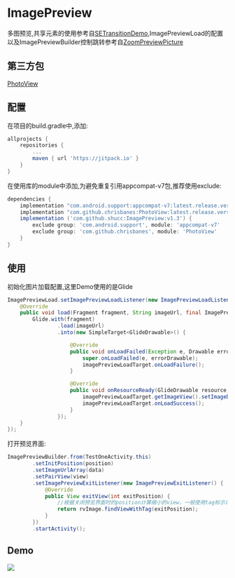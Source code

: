 # ImagePreview

多图预览,共享元素的使用参考自[SETransitionDemo](https://github.com/mingdroid/SETransitionDemo),ImagePreviewLoad的配置以及ImagePreviewBuilder控制跳转参考自[ZoomPreviewPicture](https://github.com/yangchaojiang/ZoomPreviewPicture)

## 第三方包
[PhotoView](https://github.com/chrisbanes/PhotoView)

## 配置

在项目的build.gradle中,添加:

```groovy
allprojects {
    repositories {
        ...
        maven { url 'https://jitpack.io' }
    }
}
```
在使用库的module中添加,为避免重复引用appcompat-v7包,推荐使用exclude:
```groovy
dependencies {
    implementation "com.android.support:appcompat-v7:latest.release.version"
    implementation "com.github.chrisbanes:PhotoView:latest.release.version"
    implementation ('com.github.shucc:ImagePreview:v1.3') {
        exclude group: 'com.android.support', module: 'appcompat-v7'
        exclude group: 'com.github.chrisbanes', module: 'PhotoView'
    }
}
```

## 使用
初始化图片加载配置,这里Demo使用的是Glide
```java
ImagePreviewLoad.setImagePreviewLoadListener(new ImagePreviewLoadListener() {
    @Override
    public void load(Fragment fragment, String imageUrl, final ImagePreviewLoadTarget imagePreviewLoadTarget) {
        Glide.with(fragment)
                .load(imageUrl)
                .into(new SimpleTarget<GlideDrawable>() {

                    @Override
                    public void onLoadFailed(Exception e, Drawable errorDrawable) {
                        super.onLoadFailed(e, errorDrawable);
                        imagePreviewLoadTarget.onLoadFailure();
                    }

                    @Override
                    public void onResourceReady(GlideDrawable resource, GlideAnimation<? super GlideDrawable> glideAnimation) {
                        imagePreviewLoadTarget.getImageView().setImageDrawable(resource.getCurrent());
                        imagePreviewLoadTarget.onLoadSuccess();
                    }
                });
    }
});
```
打开预览界面:
```java
ImagePreviewBuilder.from(TestOneActivity.this)
        .setInitPosition(position)
        .setImageUrlArray(data)
        .setPairView(view)
        .setImagePreviewExitListener(new ImagePreviewExitListener() {
            @Override
            public View exitView(int exitPosition) {
                //根据关闭预览界面时的position计算缩小的view，一般使用tag标示计算
                return rvImage.findViewWithTag(exitPosition);
            }
        })
        .startActivity();
```

## Demo
![](https://raw.githubusercontent.com/shucc/ImagePreview/master/demo/demo.gif)